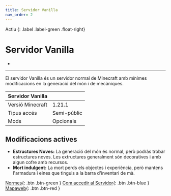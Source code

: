 ```yaml
---
title: Servidor Vanilla
nav_order: 2
---
```


Actiu 
{: .label .label-green .float-right}
# Servidor Vanilla 
-
---

El servidor Vanilla és un servidor normal de Minecraft amb mínimes modificacions en la generació del món i de mecàniques.

| Servidor Vanilla      |               |
|:----------------------|:--------------|
| Versió Minecraft      | 1.21.1        |
| Tipus accés           | Semi-públic   |
| Mods                  | Opcionals     |


## Modificacions actives

- **Estructures Noves:** La generació del món és normal, però podràs trobar estructures noves. Les extructures generalment són decoratives i amb algun cofre amb recursos.
- **Mort indulgent:** La mort perds els objectes i experiència, però mantens l'armadura i eines que tinguis a la barra d'inventari de mà. 

[Normes](normes.md){: .btn .btn-green } [Com accedir al Servidor](acces.md){: .btn .btn-blue } [Mapaweb](mapaweb.md){: .btn .btn-red }

